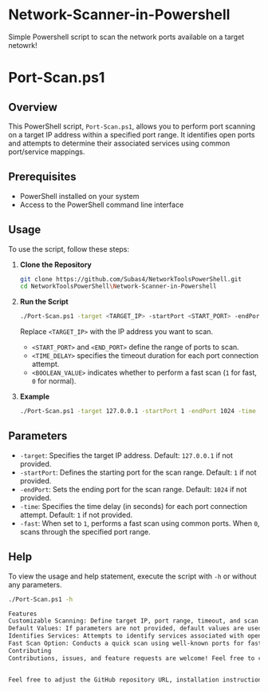 # Network-Scanner-in-Powershell
Simple Powershell script to scan the network ports available on a target netowrk!

# Port-Scan.ps1

## Overview
This PowerShell script, `Port-Scan.ps1`, allows you to perform port scanning on a target IP address within a specified port range. It identifies open ports and attempts to determine their associated services using common port/service mappings.

## Prerequisites
- PowerShell installed on your system
- Access to the PowerShell command line interface

## Usage
To use the script, follow these steps:

1. **Clone the Repository**
    ```bash
    git clone https://github.com/Subas4/NetworkToolsPowerShell.git
    cd NetworkToolsPowerShell\Network-Scanner-in-Powershell
    ```

2. **Run the Script**
    ```bash
    ./Port-Scan.ps1 -target <TARGET_IP> -startPort <START_PORT> -endPort <END_PORT> -time <TIME_DELAY> -fast <BOOLEAN_VALUE>
    ```

    Replace `<TARGET_IP>` with the IP address you want to scan.
    - `<START_PORT>` and `<END_PORT>` define the range of ports to scan.
    - `<TIME_DELAY>` specifies the timeout duration for each port connection attempt.
    - `<BOOLEAN_VALUE>` indicates whether to perform a fast scan (`1` for fast, `0` for normal).

3. **Example**
    ```bash
    ./Port-Scan.ps1 -target 127.0.0.1 -startPort 1 -endPort 1024 -time 3 -fast 1
    ```

## Parameters
- `-target`: Specifies the target IP address. Default: `127.0.0.1` if not provided.
- `-startPort`: Defines the starting port for the scan range. Default: `1` if not provided.
- `-endPort`: Sets the ending port for the scan range. Default: `1024` if not provided.
- `-time`: Specifies the time delay (in seconds) for each port connection attempt. Default: `1` if not provided.
- `-fast`: When set to `1`, performs a fast scan using common ports. When `0`, scans through the specified port range.

## Help
To view the usage and help statement, execute the script with `-h` or without any parameters.
```bash
./Port-Scan.ps1 -h

Features
Customizable Scanning: Define target IP, port range, timeout, and scan speed.
Default Values: If parameters are not provided, default values are used.
Identifies Services: Attempts to identify services associated with open ports based on common port/service mappings.
Fast Scan Option: Conducts a quick scan using well-known ports for faster results.
Contributing
Contributions, issues, and feature requests are welcome! Feel free to create pull requests or report any bugs.


Feel free to adjust the GitHub repository URL, installation instructions, or any additional details to match your specific repository setup and preferences.

